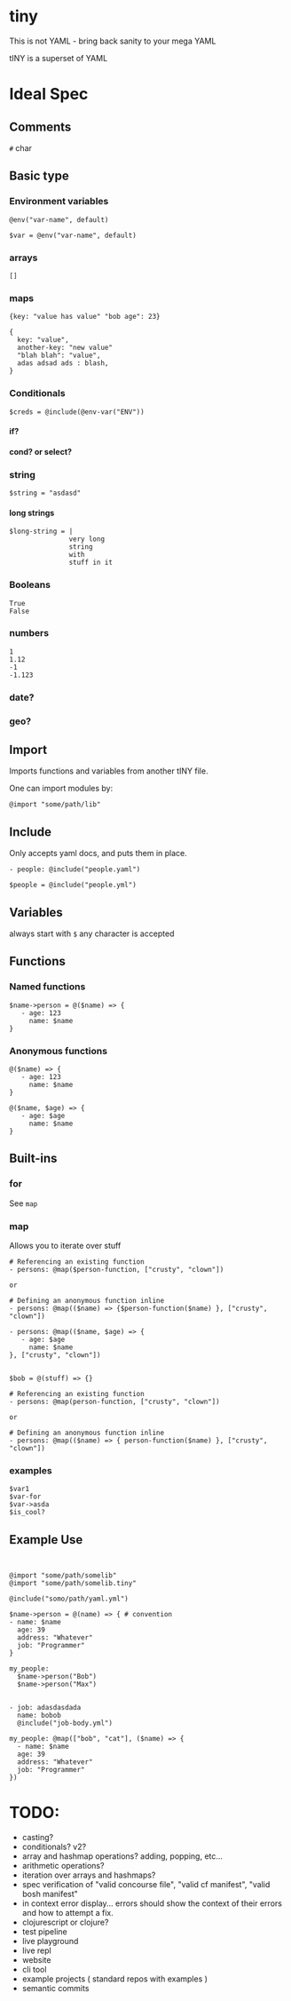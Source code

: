 # tiny
This is not YAML - bring back sanity to your mega YAML 

tINY is a superset of YAML


# Ideal Spec

## Comments

`#` char

## Basic type

### Environment variables

```
@env("var-name", default)

$var = @env("var-name", default)
```

### arrays

`[]`

### maps 

```
{key: "value has value" "bob age": 23}

{
  key: "value",
  another-key: "new value"
  "blah blah": "value",
  adas adsad ads : blash,
}

```

### Conditionals

```
$creds = @include(@env-var("ENV"))
```


#### if?

#### cond? or select?


### string

```
$string = "asdasd"

```

#### long strings

```
$long-string = |
               very long
               string
               with 
               stuff in it 

```
### Booleans

```
True
False
```

### numbers
```
1
1.12
-1
-1.123

```
### date?

### geo?

## Import

Imports functions and variables from another tINY file.

One can import modules by:

```
@import "some/path/lib"

```

## Include

Only accepts yaml docs, and puts them in place.

```
- people: @include("people.yaml")

$people = @include("people.yml")

```

## Variables

always start with `$` any character is accepted

## Functions

### Named functions

```
$name->person = @($name) => {
   - age: 123
     name: $name
}
```

### Anonymous functions

```
@($name) => {
   - age: 123
     name: $name
}

@($name, $age) => {
   - age: $age
     name: $name
}
```

## Built-ins

### for

See `map`

### map 

Allows you to iterate over stuff

``` 
# Referencing an existing function
- persons: @map($person-function, ["crusty", "clown"])

or 

# Defining an anonymous function inline
- persons: @map(($name) => {$person-function($name) }, ["crusty", "clown"])

- persons: @map(($name, $age) => {
   - age: $age
     name: $name
}, ["crusty", "clown"])


$bob = @(stuff) => {}

# Referencing an existing function
- persons: @map(person-function, ["crusty", "clown"])

or 

# Defining an anonymous function inline
- persons: @map(($name) => { person-function($name) }, ["crusty", "clown"])

```

### examples

```
$var1
$var-for
$var->asda
$is_cool?
```


## Example Use


```


@import "some/path/somelib"
@import "some/path/somelib.tiny"

@include("somo/path/yaml.yml")

$name->person = @(name) => { # convention
- name: $name
  age: 39
  address: "Whatever"
  job: "Programmer"
}

my_people:
  $name->person("Bob")
  $name->person("Max")


- job: adasdasdada
  name: bobob
  @include("job-body.yml")

my_people: @map(["bob", "cat"], ($name) => {
  - name: $name
  age: 39
  address: "Whatever"
  job: "Programmer"
})

```

# TODO:

- casting?
- conditionals? v2?
- array and hashmap operations? adding, popping, etc...
- arithmetic operations?
- iteration over arrays and hashmaps?
- spec verification of "valid concourse file", "valid cf manifest", "valid bosh manifest"
- in context error display... errors should show the context of their errors and how to attempt a fix.
- clojurescript or clojure?
- test pipeline
- live playground
- live repl
- website
- cli tool
- example projects ( standard repos with examples )
- semantic commits
